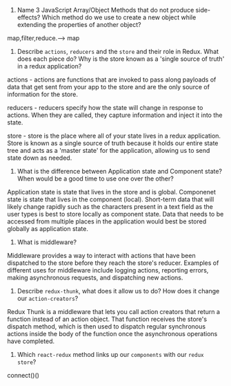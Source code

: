 1.  Name 3 JavaScript Array/Object Methods that do not produce side-effects? Which method do we use to create a new object while extending the properties of another object?

map,filter,reduce.--> map

1.  Describe `actions`, `reducers` and the `store` and their role in Redux. What does each piece do? Why is the store known as a 'single source of truth' in a redux application?

actions - actions are functions that are invoked to pass along payloads of data that get sent from your app to the store and are the only source of information for the store.

reducers - reducers specify how the state will change in response to actions. When they are called, they capture information and inject it into the state.

store - store is the place where all of your state lives in a redux application. Store is known as a single source of truth because it holds our entire state tree and acts as a 'master state' for the application, allowing us to send state down as needed.

1.  What is the difference between Application state and Component state? When would be a good time to use one over the other?

Application state is state that lives in the store and is global. Componenet state is state that lives in the component (local). Short-term data that will likely change rapidly such as the characters present in a text field as the user types is best to store locally as component state. Data that needs to be accessed from multiple places in the application would best be stored globally as application state.

1.  What is middleware?

Middleware provides a way to interact with actions that have been dispatched to the store before they reach the store's reducer. Examples of different uses for middleware include logging actions, reporting errors, making asynchronous requests, and dispatching new actions.

1.  Describe `redux-thunk`, what does it allow us to do? How does it change our `action-creators`?

Redux Thunk is a middleware that lets you call action creators that return a function instead of an action object. That function receives the store's dispatch method, which is then used to dispatch regular synchronous actions inside the body of the function once the asynchronous operations have completed.


1.  Which `react-redux` method links up our `components` with our `redux store`?

connect()()